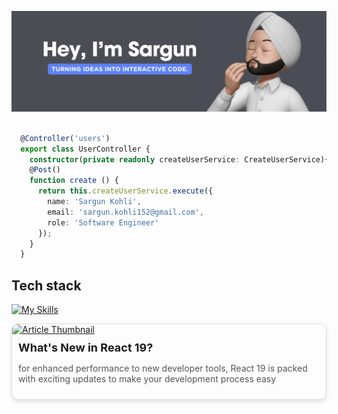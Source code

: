 ![Banner](bnner.png)
```ts

  @Controller('users')
  export class UserController {
    constructor(private readonly createUserService: CreateUserService){ }
    @Post()
    function create () {
      return this.createUserService.execute({
        name: 'Sargun Kohli',
        email: 'sargun.kohli152@gmail.com',
        role: 'Software Engineer'
      });
    }
  }

```

## Tech stack
 
[![My Skills](https://skillicons.dev/icons?i=java,c,nextjs,react,js,ts,html,css,nodejs,mysql,mongodb,redux,bootstrap,docker,vscode,powershell,bash,git,github,jest,tailwindcss,postgres,express,reactnative)](https://skillicons.dev)

<div style="display: flex; flex-wrap: wrap; justify-content: space-around; gap: 20px;">
  <div style="display: flex; flex-direction: column; justify-content: space-between; border: 1px solid #ddd; border-radius: 10px; overflow: hidden; box-shadow: 0px 4px 6px rgba(0, 0, 0, 0.1);">
      <a href="https://medium.com/@sargun.kohli152/whats-new-in-react-19-efff0027da41" target="_blank">
          <img src="https://miro.medium.com/v2/resize:fit:1400/format:webp/1*pRJy7vK18HG4r3XpK2NUSw.png" alt="Article Thumbnail" style="width: 100%; height: auto; object-fit: contain;">
      </a>
      <div style="padding: 10px;">
          <h3 style="font-size: 18px; margin: 0">What's New in React 19?</h3>
          <p style="font-size: 14px; color: #555;">for enhanced performance to new developer tools, React 19 is packed with exciting updates to make your development process easy</p>
      </div>
  </div>
</div>

